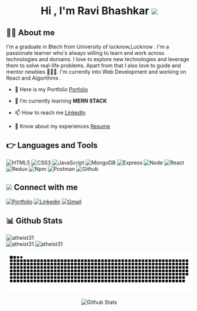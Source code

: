 <h1 align="center">Hi , I'm Ravi Bhashkar <img src="https://media.giphy.com/media/hvRJCLFzcasrR4ia7z/giphy.gif" width="35"></h1>


## :sassy_man:  About me
 I'm a graduate in Btech  from University of lucknow,Lucknow . I'm a passionate learner who's always willing to learn and work across technologies and domains. I love to explore new technologies and leverage them to solve real-life problems. Apart from that I also love to guide and mentor newbies 👨🏻‍💻. I'm currently into Web Development  and working on React and Algorithms .

- 🔭 Here is my Portfolio [Porfolio](https://atheist31.github.io/)

- 🌱 I’m currently learning **MERN STACK**

- 📫 How to reach me [LinkedIn](https://www.linkedin.com/in/ravi-bhashkar/)

- 📄 Know about my experiences [Resume](https://drive.google.com/drive/u/0/folders/1fYq4VO2VNdCRFL3dB2ig4hqBCGKJXYBw)


## 👉 Languages and Tools

![HTML5](https://img.shields.io/badge/-HTML5-000000?style=flat&logo=html5)
![CSS3](https://img.shields.io/badge/-CSS-000000?style=flat&logo=css3)
![JavaScript](https://img.shields.io/badge/-JavaScript-000000?style=flat&logo=javascript)
![MongoDB](https://img.shields.io/badge/-MongoDB-000000?style=flat&logo=mongodb)
![Express](https://img.shields.io/badge/-Express-000000?style=flat&logo=express)
![Node](https://img.shields.io/badge/-Node-000000?style=flat&logo=node.js)
![React](https://img.shields.io/badge/-React-000000?style=flat&logo=react)
![Redux](https://img.shields.io/badge/-Redux-000000?style=flat&logo=redux)
![Npm](https://img.shields.io/badge/-npm-000000?style=flat&logo=npm)
![Postman](https://img.shields.io/badge/-postman-000000?style=flat&logo=postman)
![Github](https://img.shields.io/badge/-Github-000000?style=flat&logo=github) <br />


## <img src="https://media.giphy.com/media/iY8CRBdQXODJSCERIr/giphy.gif" width="30px"> Connect with me
[![Portfolio](https://img.shields.io/badge/-Porfolio-000?style=flat&logo=🔭&logoColor=white)](https://atheist31.github.io/)
[![Linkedin](https://img.shields.io/badge/-LinkedIn-blue?style=flat&logo=Linkedin&logoColor=white)](https://www.linkedin.com/in/ravi-bhashkar/)
[![Gmail](https://img.shields.io/badge/-Gmail-c14438?style=flat&logo=Gmail&logoColor=white)](mailto:ravibhashkar0102@gmail.com)

## 📊 Github Stats

 <img src="https://github-readme-stats.vercel.app/api/top-langs?username=atheist31&langs_count=10&show_icons=true&locale=en&layout=compact&theme=algolia" alt="atheist31"/>
  <br/>
  
 
  <img src="https://github-readme-stats.vercel.app/api?username=atheist31&show_icons=true&locale=en&theme=prussian"   alt="atheist31"/>
  
  <img src="https://github-readme-streak-stats.herokuapp.com?user=atheist31&theme=prussian"   alt="atheist31"/>
  
  <br/>
  
  </p>

<div align="center">
  <a href="https://www.linkedin.com/in/ravi-bhashkar/"> 
  <img  src="https://github.com/1999AZZAR/1999AZZAR/blob/main/resources/img/grid-snake.svg"
       alt="snake" /></a>
</div>

<p align="center">
        <img src="https://raw.githubusercontent.com/mayhemantt/mayhemantt/Update/svg/Bottom.svg" alt="Github Stats" />
</p>
